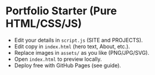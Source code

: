 # Portfolio Starter (Pure HTML/CSS/JS)
- Edit your details in `script.js` (SITE and PROJECTS).
- Edit copy in `index.html` (hero text, About, etc.).
- Replace images in `assets/` as you like (PNG/JPG/SVG).
- Open `index.html` to preview locally.
- Deploy free with GitHub Pages (see guide).

